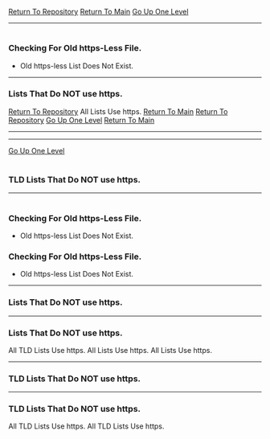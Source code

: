 [Return To Repository](https://github.com/DigitalWarrior/piholeparser/)
[Return To Main](https://github.com/DigitalWarrior/piholeparser/blob/master/RecentRunLogs/Mainlog.md)
[Go Up One Level](https://github.com/DigitalWarrior/piholeparser/blob/master/RecentRunLogs/TopLevelScripts/10-Running-Initial-Tasks.md)
____________________________________
# 
### Checking For Old https-Less File.
* Old https-less List Does Not Exist.

___________________________________________________________________
### Lists That Do NOT use https.
[Return To Repository](https://github.com/DigitalWarrior/piholeparser/)
All Lists Use https.
[Return To Main](https://github.com/DigitalWarrior/piholeparser/blob/master/RecentRunLogs/Mainlog.md)
[Return To Repository](https://github.com/DigitalWarrior/piholeparser/)
[Go Up One Level](https://github.com/DigitalWarrior/piholeparser/blob/master/RecentRunLogs/TopLevelScripts/10-Running-Initial-Tasks.md)
[Return To Main](https://github.com/DigitalWarrior/piholeparser/blob/master/RecentRunLogs/Mainlog.md)

____________________________________
___________________________________________________________________
[Go Up One Level](https://github.com/DigitalWarrior/piholeparser/blob/master/RecentRunLogs/TopLevelScripts/10-Running-Initial-Tasks.md)
# 
### TLD Lists That Do NOT use https.
____________________________________
# 
### Checking For Old https-Less File.
* Old https-less List Does Not Exist.
### Checking For Old https-Less File.

* Old https-less List Does Not Exist.
___________________________________________________________________

### Lists That Do NOT use https.
___________________________________________________________________
### Lists That Do NOT use https.
All TLD Lists Use https.
All Lists Use https.
All Lists Use https.

___________________________________________________________________

### TLD Lists That Do NOT use https.
___________________________________________________________________
### TLD Lists That Do NOT use https.
All TLD Lists Use https.
All TLD Lists Use https.
